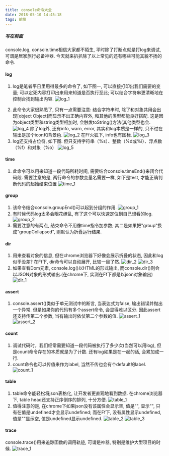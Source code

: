 ```yaml
---
title: console命令大全
date: 2018-05-10 14:45:18
tags: 前端
---
```

##### 写在前面
console.log, console.time相信大家都不陌生, 平时除了打断点就是打log来调试, 可谓是居家旅行必备神器. 今天就来扒扒除了以上常见的还有哪些可能其貌不扬的命令.

#### log
1. log是笔者平日里用得最多的命令了, 如下图一, 可以直接打印出我们需要的变量; 可以定死内容打印出来用来知道是否执行至此; 可以结合字符串更清晰地在控制台找到输出内容.
![log_1](log_1.jpg)
<!-- more -->
2. 此命令大家很熟悉了, 只有一点需要注意: 结合字符串时, 除了和对象共用会出现[object Object]而显示不出正确内容外, 和其他的类型都能良好搭配. 这是因为object类型和string类型相加时, 会触发toString()方法(其他类型也会.
![log_4](log_4.jpg)
除了log外, 还有info, warn, error, 其实和log本质是一样的, 只不过在输出是加个icon和背景色.
![log_2](log_2.jpg)
在Ff火狐下, info也有图标.
![log_3](log_3.jpg)
3. log还支持占位符, 如下图. 但只支持字符串（%s）、整数（%d或%i）、浮点数（%f）和对象（%o）
![log_5](log_5.jpg)

#### time
1. 此命令可以用来知道一段代码所耗时间, 需要结合console.timeEnd()来闭合代码段. 需要注意的是, 两行命令的参数变量名需要一样, 如下是test, 才能正确判断代码的起始结束位置
![time_1](time_1.jpg)

#### group
1. 该命令结合console.groupEnd()可以起到分组的作用.
![group_1](group_1.jpg)
2. 有时候代码log太多会眼花缭乱, 有了这个可以快速定位到自己想看的log.
![group_2](group_2.jpg)
3. 需要注意的有两点, 结束命令不用像time指令加参数; 其二是如果把"group"换成"groupCollapsed", 则默认为折叠运行结果.

#### dir
1. 用来查看对象的信息, 但在chrome浏览器下好像会展示折叠的状态, 因此和log似乎没差? 在Ff下, dir命令可以自动展开, 比较一目了然.
![dir_2](dir_2.jpg)
![dir_3](dir_3.jpg)
2. 如果查看Dom元素, console.log()以HTML的形式输出, 而console.dir()则会以JSON对象的形式输出.(在chrome下, 实测在Ff下都是以json对象输出)
![dir_1](dir_1.jpg)

#### assert
1. console.assert()类似于单元测试中的断言, 当表达式为false, 输出错误并抛出一个异常. 但是如果你的代码有多个assert命令, 会显得难以区分. 因此assert还支持传第二个参数, 当有输出时依仗第二个参数的值.
![assert_1](assert_1.jpg)
![assert_2](assert_2.jpg)

#### count
1. 调试代码时，我们经常需要知道一段代码被执行了多少次(当然可以用log), 但是count命令存在的本质就是为了计数. 还有log如果是在一起的话, 会累加成一行.
2. count命令也可以传值来作为label, 当然不传也会有个default的label.
![count_1](count_1.jpg)

#### table
1. table命令能轻松将json表格化, 让开发者更直观地看到数据. 在chrome浏览器下, table head还支持正序倒序的排列, 十分方便.
![table_1](table_1.jpg)
2. 值得注意的是, 在chrome下如果json没有该属性会显示空, 值是"", 显示"", 只有在值是undefined才会显示undefined; 而在Ff下, 没有属性显示undefined, 值是""显示空, 值是undefined显示undefined.
![table_2](table_2.jpg)
![table_3](table_3.jpg)

#### trace
console.trace()用来追踪函数的调用轨迹, 可谓是神器, 特别是维护大型项目的时候.
![trace_1](trace_1.jpg)
